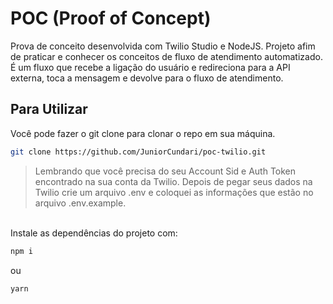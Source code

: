 # POC (Proof of Concept)

Prova de conceito desenvolvida com Twilio Studio e NodeJS. Projeto afim de praticar e conhecer os conceitos de fluxo de atendimento automatizado.<br />
É um fluxo que recebe a ligação do usuário e redireciona para a API externa, toca a mensagem e devolve para o fluxo de atendimento.

## Para Utilizar
Você pode fazer o git clone para clonar o repo em sua máquina.</br>
  
```bash
git clone https://github.com/JuniorCundari/poc-twilio.git
```

> Lembrando que você precisa do seu Account Sid e Auth Token encontrado na sua conta da Twilio. Depois de pegar seus dados na Twilio crie um arquivo .env e coloquei as informações que estão no arquivo .env.example.

<br />
Instale as dependências do projeto com:<br />

```bash
npm i
```

ou

```bash
yarn
```
